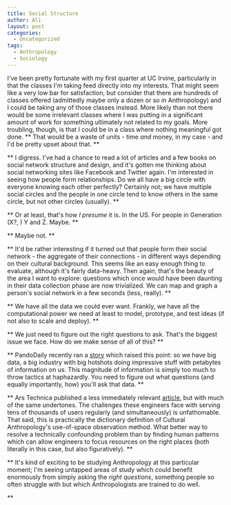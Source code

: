 ```yaml
---
title: Social Structure
author: Ali
layout: post
categories:
  - Uncategorized
tags:
  - Anthropology
  - Sociology
---
```

I've been pretty fortunate with my first quarter at UC Irvine, particularly in that the classes I'm taking feed directly into my interests. That might seem like a very low bar for satisfaction, but consider that there are hundreds of classes offered (admittedly maybe only a dozen or so in Anthropology) and I could be taking any of those classes instead. More likely than not there would be some irrelevant classes where I was putting in a significant amount of work for something ultimately not related to my goals. More troubling, though, is that I could be in a class where nothing meaningful got done. 
**
  That would be a waste of units - time *and* money, in my case - and I'd be pretty upset about that.
**

**
  I digress. I've had a chance to read a lot of articles and a few books on social network structure and design, and it's gotten me thinking about social networking sites like Facebook and Twitter again. I'm interested in seeing how people form relationships. Do we all have a big circle with everyone knowing each other perfectly? Certainly not; we have multiple social circles and the people in one circle tend to know others in the same circle, but not other circles (usually).
**

**
  Or at least, that's how *I presume* it is. In the US. For people in Generation (X?, ) Y and Z. Maybe.
**

**
  Maybe not.
**

**
  It'd be rather interesting if it turned out that people form their social network - the aggregate of their connections - in different ways depending on their cultural background. This seems like an easy enough thing to evaluate, although it's fairly data-heavy. Then again, that's the beauty of the area I want to explore: questions which once would have been daunting in their data collection phase are now trivialized. We can map and graph a person's social network in a few seconds (less, really).
**

**
  We have all the data we could ever want. Frankly, we have all the computational power we need at least to model, prototype, and test ideas (if not also to scale and deploy).
**

**
  We just need to figure out the right questions to ask. That's the biggest issue we face. How do we make sense of all of this?
**

**
  PandoDaily recently ran a [story][pando] which raised this point: so we have big data, a big industry with big hotshots doing impressive stuff with petabytes of information on us. This magnitude of information is simply too much to throw tactics at haphazardly. You need to figure out what questions (and equally importantly, how) you'll ask that data.
**

**
  Ars Technica published a less immediately relevant [article][ars], but with much of the same undertones. The challenges these engineers face with serving tens of thousands of users regularly (and simultaneously) is unfathomable. That said, this is practically the dictionary definition of Cultural Anthropology's use-of-space observation method. What better way to resolve a technically confounding problem than by finding human patterns which can allow engineers to focus resources on the right places (both literally in this case, but also figuratively).
**

**
  It's kind of exciting to be studying Anthropology at this particular moment; I'm seeing untapped areas of study which could benefit enormously from simply asking the *right questions*, something people so often struggle with but which Anthropologists are trained to do well.<br /> <p />
**


[ars]: arstechnica.com/features/2012/08/why-your-smart-device-cant-get-wifi-in-the-home-teams-stadium
[pando]: pandodaily.com/2012/08/27/big-data-be-damned-the-web-still-needs-a-human-touch